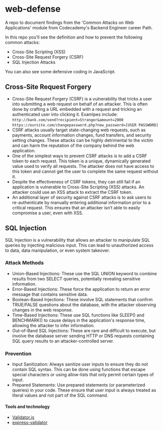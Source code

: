 # web-defense
A repo to document findings from the 'Common Attacks on Web Applications' module from Codecademy's Backend Engineer career Path. 

In this repo you'll see the definition and how to prevent the following common attacks: 
- Cross-Site Scripting (XSS)
- Cross-Site Request Forgery (CSRF)
- SQL Injection Attacks 

You can also see some defensive coding in JavaScript. 

## Cross-Site Request Forgery
- Cross-Site Request Forgery (CSRF) is a vulnerability that tricks a user into submitting a web request on behalf of an attacker. This is often done by crafting a URL embedded with a request and tricking an authenticated user into clicking it. Examlpes include:
`http://bank.com/send?recipient=Stranger&amount=2000`
`https://oursite.com/changepassword.php?new_password=[USER PASSWORD]`
- CSRF attacks usually target state-changing web requests, such as payments, account information changes, fund transfers, and security setting changes. These attacks can be highly detrimental to the victim and can harm the reputation of the company behind the web application.
- One of the simplest ways to prevent CSRF attacks is to add a CSRF token to each request. This token is a unique, dynamically generated value used to verify all requests. The attacker does not have access to this token and cannot get the user to complete the same request without it.
- Despite the effectiveness of CSRF tokens, they can still fail if an application is vulnerable to Cross-Site Scripting (XSS) attacks. An attacker could use an XSS attack to extract the CSRF token.
- An additional layer of security against CSRF attacks is to ask users to re-authenticate by manually entering additional information prior to a critical request. This ensures that an attacker isn’t able to easily compromise a user, even with XSS.

## SQL Injection 
SQL Injection is a vulnerability that allows an attacker to manipulate SQL queries by injecting malicious input. This can lead to unauthorized access to data, data manipulation, or even system takeover.

### Attack Methods
- Union-Based Injections: These use the SQL UNION keyword to combine results from two SELECT queries, potentially revealing sensitive information.
- Error-Based Injections: These force the application to return an error message that contains sensitive data.
- Boolean-Based Injections: These involve SQL statements that confirm TRUE/FALSE questions about the database, with the attacker observing changes in the web response.
- Time-Based Injections: These use SQL functions like SLEEP() and BENCHMARK() to cause delays in the application's response time, allowing the attacker to infer information.
- Out-of-Band SQL Injections: These are rare and difficult to execute, but involve the database server sending HTTP or DNS requests containing SQL query results to an attacker-controlled server.

### Prevention
- Input Sanitization: Always sanitize user inputs to ensure they do not contain SQL syntax. This can be done using functions that escape special characters or using allow-lists that only permit certain types of input.
- Prepared Statements: Use prepared statements (or parameterized queries) in your code. These ensure that user input is always treated as literal values and not part of the SQL command.

#### Tools and technology
- [Validator.js](https://www.npmjs.com/package/validator)
- [express-validator](https://www.npmjs.com/package/validator)
